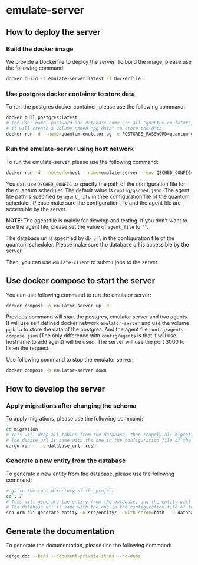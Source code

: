 # emulate-server

## How to deploy the server

### Build the docker image

We provide a Dockerfile to deploy the server. To build the image, please use the following command:

```bash
docker build -t emulate-server:latest -f Dockerfile .
```

### Use postgres docker container to store data

To run the postgres docker container, please use the following command:

```bash
docker pull postgres:latest
# the user name, password and database name are all "quantum-emulator", and the port is 5433
# it will create a volume named "pg-data" to store the data
docker run -d --name=quantum-emulator-pg -e POSTGRES_PASSWORD=quantum-emulator -e POSTGRES_USER=quantum-emulator -e POSTGRES_DB=quantum-emulator -p 5433:5432 --restart always -v pg-data:/var/lib/postgresql/data postgres:latest
```

### Run the emulate-server using host network

To run the emulate-server, please use the following command:

```bash
docker run -d --network=host --name=emulate-server --env QSCHED_CONFIG=/qsched.json -v /path/to/qsched:/qsched.json -v /path/to/agent/file:/agent.json --restart=always emulate-server:latest
```

You can use `QSCHED_CONFIG` to specify the path of the configuration file for the quantum scheduler. The default value is `config/qsched.json`. The agent file path is specified by `agent_file` in thee configuration file of the quantum scheduler. Please make sure the configuration file and the agent file are accessible by the server.

**NOTE**: The agent file is mainly for develop and testing. If you don't want to use the agent file, please set the value of `agent_file` to `""`.

The database url is specified by `db_url` in the configuration file of the quantum scheduler. Please make sure the database url is accessible by the server.

Then, you can use `emulate-client` to submit jobs to the server.

## Use docker compose to start the server

You can use following command to run the emulator server:

```bash
docker compose -p emulator-server up -d
```

Previous command will start the postgres, emulator server and two agents. It will use self defined docker network `emulator-server` and use the volume `pgdata` to store the data of the postgres. And the agent file `config/agents-compose.json` (The only difference with `config/agents` is that it will use hostname to add agent) will be used. The server will use the port 3000 to listen the request.

Use following command to stop the emulator server:

```bash
docker compose -p emulator-server down
```

## How to develop the server

### Apply migrations after changing the schema

To apply migrations, please use the following command:

```bash
cd migration
# This will drop all tables from the database, then reapply all migrations
# The dabase url is same with the one in the configuration file of the quantum scheduler, that means the databse you previously created
cargo run -- -u database_url fresh
```

### Generate a new entity from the database

To generate a new entity from the database, please use the following command:

```bash
# go to the root directory of the project
cd ../
# This will generate the entity from the database, and the entity will be stored in the src/entity directory
# The database url is same with the one in the configuration file of the quantum scheduler, that means the databse you previously created
sea-orm-cli generate entity -o src/entity/ --with-serde=both  -u database_url
```

## Generate the documentation

To generate the documentation, please use the following command:

```bash
cargo doc --bins --document-private-items --no-deps
```
